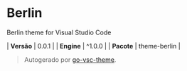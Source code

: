 # Berlin

Berlin theme for Visual Studio Code

| **Versão** | 0.0.1 |
| **Engine** | ^1.0.0 |
| **Pacote** | theme-berlin |

> Autogerado por [go-vsc-theme](https://github.com/natalbu/go-vsc-theme).

